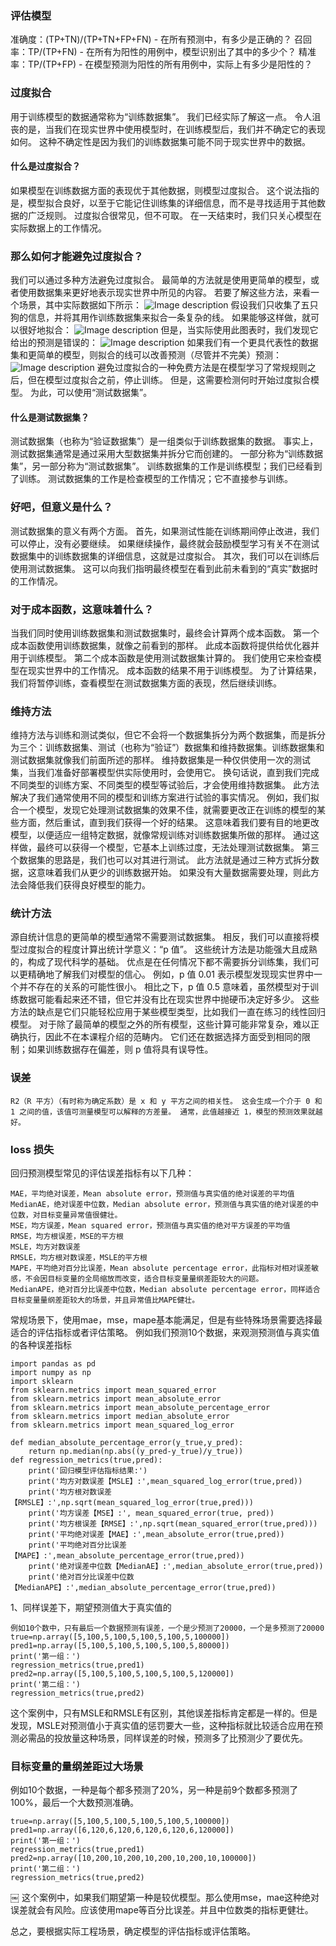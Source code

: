 ### 评估模型
准确度：(TP+TN)/(TP+TN+FP+FN) - 在所有预测中，有多少是正确的？
召回率：TP/(TP+FN) - 在所有为阳性的用例中，模型识别出了其中的多少个？
精准率：TP/(TP+FP) - 在模型预测为阳性的所有用例中，实际上有多少是阳性的？

### 过度拟合
用于训练模型的数据通常称为“训练数据集”。 我们已经实际了解这一点。 令人沮丧的是，当我们在现实世界中使用模型时，在训练模型后，我们并不确定它的表现如何。 这种不确定性是因为我们的训练数据集可能不同于现实世界中的数据。
#### 什么是过度拟合？
如果模型在训练数据方面的表现优于其他数据，则模型过度拟合。 这个说法指的是，模型拟合良好，以至于它能记住训练集的详细信息，而不是寻找适用于其他数据的广泛规则。 过度拟合很常见，但不可取。 在一天结束时，我们只关心模型在实际数据上的工作情况。
### 那么如何才能避免过度拟合？
我们可以通过多种方法避免过度拟合。 最简单的方法就是使用更简单的模型，或者使用数据集来更好地表示现实世界中所见的内容。 若要了解这些方法，来看一个场景，其中实际数据如下所示：
![Image description](./src_模型估计/2.png)
假设我们只收集了五只狗的信息，并将其用作训练数据集来拟合一条复杂的线。 如果能够这样做，就可以很好地拟合：
![Image description](./src_模型估计/1.png)
但是，当实际使用此图表时，我们发现它给出的预测是错误的：
![Image description](./src_模型估计/3.png)
如果我们有一个更具代表性的数据集和更简单的模型，则拟合的线可以改善预测（尽管并不完美）预测：
![Image description](./src_模型估计/4.png)
避免过度拟合的一种免费方法是在模型学习了常规规则之后，但在模型过度拟合之前，停止训练。 但是，这需要检测何时开始过度拟合模型。 为此，可以使用“测试数据集”。
#### 什么是测试数据集？
测试数据集（也称为“验证数据集”）是一组类似于训练数据集的数据。 事实上，测试数据集通常是通过采用大型数据集并拆分它而创建的。 一部分称为“训练数据集”，另一部分称为“测试数据集”。
训练数据集的工作是训练模型；我们已经看到了训练。 测试数据集的工作是检查模型的工作情况；它不直接参与训练。
### 好吧，但意义是什么？
测试数据集的意义有两个方面。
首先，如果测试性能在训练期间停止改进，我们可以停止，没有必要继续。 如果继续操作，最终就会鼓励模型学习有关不在测试数据集中的训练数据集的详细信息，这就是过度拟合。
其次，我们可以在训练后使用测试数据集。 这可以向我们指明最终模型在看到此前未看到的“真实”数据时的工作情况。
### 对于成本函数，这意味着什么？
当我们同时使用训练数据集和测试数据集时，最终会计算两个成本函数。
第一个成本函数使用训练数据集，就像之前看到的那样。 此成本函数将提供给优化器并用于训练模型。
第二个成本函数是使用测试数据集计算的。 我们使用它来检查模型在现实世界中的工作情况。 成本函数的结果不用于训练模型。 为了计算结果，我们将暂停训练，查看模型在测试数据集方面的表现，然后继续训练。


### 维持方法
维持方法与训练和测试类似，但它不会将一个数据集拆分为两个数据集，而是拆分为三个：训练数据集、测试（也称为“验证”）数据集和维持数据集。训练数据集和测试数据集就像我们前面所述的那样。 维持数据集是一种仅供使用一次的测试集，当我们准备好部署模型供实际使用时，会使用它。 换句话说，直到我们完成不同类型的训练方案、不同类型的模型等试验后，才会使用维持数据集。
此方法解决了我们通常使用不同的模型和训练方案进行试验的事实情况。 例如，我们拟合一个模型，发现它处理测试数据集的效果不佳，就需要更改正在训练的模型的某些方面，然后重试，直到我们获得一个好的结果。 这意味着我们要有目的地更改模型，以便适应一组特定数据，就像常规训练对训练数据集所做的那样。 通过这样做，最终可以获得一个模型，它基本上训练过度，无法处理测试数据集。
第三个数据集的思路是，我们也可以对其进行测试。 此方法就是通过三种方式拆分数据，这意味着我们从更少的训练数据开始。 如果没有大量数据需要处理，则此方法会降低我们获得良好模型的能力。

### 统计方法
源自统计信息的更简单的模型通常不需要测试数据集。 相反，我们可以直接将模型过度拟合的程度计算出统计学意义：“p 值”。
这些统计方法是功能强大且成熟的，构成了现代科学的基础。 优点是在任何情况下都不需要拆分训练集，我们可以更精确地了解我们对模型的信心。 例如，p 值 0.01 表示模型发现现实世界中一个并不存在的关系的可能性很小。 相比之下，p 值 0.5 意味着，虽然模型对于训练数据可能看起来还不错，但它并没有比在现实世界中抛硬币决定好多少。
这些方法的缺点是它们只能轻松应用于某些模型类型，比如我们一直在练习的线性回归模型。 对于除了最简单的模型之外的所有模型，这些计算可能非常复杂，难以正确执行，因此不在本课程介绍的范畴内。 它们还在数据选择方面受到相同的限制；如果训练数据存在偏差，则 p 值将具有误导性。

### 误差
```
R2（R 平方）（有时称为确定系数）是 x 和 y 平方之间的相关性。 这会生成一个介于 0 和 1 之间的值，该值可测量模型可以解释的方差量。 通常，此值越接近 1，模型的预测效果就越好。
```

### loss 损失
回归预测模型常见的评估误差指标有以下几种：
```
MAE，平均绝对误差，Mean absolute error，预测值与真实值的绝对误差的平均值
MedianAE，绝对误差中位数，Median absolute error，预测值与真实值的绝对误差的中位数，对目标变量异常值很健壮。
MSE，均方误差，Mean squared error，预测值与真实值的绝对平方误差的平均值
RMSE，均方根误差，MSE的平方根
MSLE，均方对数误差
RMSLE，均方根对数误差，MSLE的平方根
MAPE，平均绝对百分比误差，Mean absolute percentage error，此指标对相对误差敏感，不会因目标变量的全局缩放而改变，适合目标变量量纲差距较大的问题。
MedianAPE，绝对百分比误差中位数，Median absolute percentage error，同样适合目标变量量纲差距较大的场景，并且异常值比MAPE健壮。
```


常规场景下，使用mae，mse，mape基本能满足，但是有些特殊场景需要选择最适合的评估指标或者评估策略。
例如我们预测10个数据，来观测预测值与真实值的各种误差指标
```
import pandas as pd
import numpy as np
import sklearn
from sklearn.metrics import mean_squared_error
from sklearn.metrics import mean_absolute_error
from sklearn.metrics import mean_absolute_percentage_error
from sklearn.metrics import median_absolute_error
from sklearn.metrics import mean_squared_log_error
```
```
def median_absolute_percentage_error(y_true,y_pred):
    return np.median(np.abs((y_pred-y_true)/y_true))
def regression_metrics(true,pred):
    print('回归模型评估指标结果:')
    print('均方对数误差【MSLE】:',mean_squared_log_error(true,pred))
    print('均方根对数误差【RMSLE】:',np.sqrt(mean_squared_log_error(true,pred)))
    print('均方误差【MSE】:', mean_squared_error(true, pred))
    print('均方根误差【RMSE】:',np.sqrt(mean_squared_error(true,pred)))
    print('平均绝对误差【MAE】:',mean_absolute_error(true,pred))
    print('平均绝对百分比误差【MAPE】:',mean_absolute_percentage_error(true,pred))
    print('绝对误差中位数【MedianAE】:',median_absolute_error(true,pred))
    print('绝对百分比误差中位数【MedianAPE】:',median_absolute_percentage_error(true,pred))
```
1、同样误差下，期望预测值大于真实值的
```
例如10个数中，只有最后一个数据预测有误差，一个是少预测了20000，一个是多预测了20000
true=np.array([5,100,5,100,5,100,5,100,5,100000])
pred1=np.array([5,100,5,100,5,100,5,100,5,80000])
print('第一组：')
regression_metrics(true,pred1)
pred2=np.array([5,100,5,100,5,100,5,100,5,120000])
print('第二组：')
regression_metrics(true,pred2)
```

这个案例中，只有MSLE和RMSLE有区别，其他误差指标肯定都是一样的。但是发现，MSLE对预测值小于真实值的惩罚要大一些，这种指标就比较适合应用在预测必需品的投放量这种场景，同样误差的时候，预测多了比预测少了要优先。
### 目标变量的量纲差距过大场景
例如10个数据，一种是每个都多预测了20%，另一种是前9个数都多预测了100%，最后一个大数预测准确。
```
true=np.array([5,100,5,100,5,100,5,100,5,100000])
pred1=np.array([6,120,6,120,6,120,6,120,6,120000])
print('第一组：')
regression_metrics(true,pred1)
pred2=np.array([10,200,10,200,10,200,10,200,10,100000])
print('第二组：')
regression_metrics(true,pred2)
```
￼
这个案例中，如果我们期望第一种是较优模型。那么使用mse，mae这种绝对误差就会有风险。应该使用mape等百分比误差。并且中位数类的指标更健壮。

总之，要根据实际工程场景，确定模型的评估指标或评估策略。